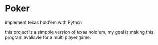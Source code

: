 # Poker
implement texas hold'em with Python

this project is a simpple version of texas hold'em, my goal is making  this program avaliavle for a multi player game.

